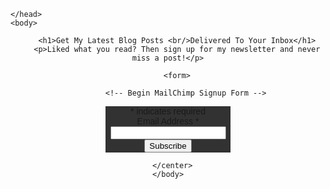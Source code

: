 <!DOCTYPE html>
<html> 
    <head>
      <meta charset="utf-8">
        <title>Around the world</title>
<link href="https://fonts.googleapis.com/css?family=Montserrat" rel="stylesheet">
<style>

html 
{
background-color: #323232
}

h1{text-align:center}
p {text-align:center}



 h1 {
 color: white; 
 font-weight: bold; 
 }

 p {
 color: white; 
 font-weight: bold; 
 }

</style>

    </head>
    <body>
<center>

        <h1>Get My Latest Blog Posts <br/>Delivered To Your Inbox</h1>
        <p>Liked what you read? Then sign up for my newsletter and never miss a post!</p>

        <form>
            
            <!-- Begin MailChimp Signup Form -->
<link href="//cdn-images.mailchimp.com/embedcode/classic-10_7.css" rel="stylesheet" type="text/css">
<style type="text/css">
	#mc_embed_signup{background:#323232; clear:left; font:14px Helvetica,Arial,sans-serif;  width:200px;}
	/* Add your own MailChimp form style overrides in your site stylesheet or in this style block.
	   We recommend moving this block and the preceding CSS link to the HEAD of your HTML file. */
</style>
<div id="mc_embed_signup">
<form action="https://experian.us17.list-manage.com/subscribe/post?u=f333e58de114d18092b724fb2&amp;id=ae813670fc" method="post" id="mc-embedded-subscribe-form" name="mc-embedded-subscribe-form" class="validate" target="_blank" novalidate>
    <div id="mc_embed_signup_scroll">
	
<div class="indicates-required"><span class="asterisk">*</span> indicates required</div>
<div class="mc-field-group">
	<label for="mce-EMAIL">Email Address  <span class="asterisk">*</span>
</label>
	<input type="email" value="" name="EMAIL" class="required email" id="mce-EMAIL">
</div>
	<div id="mce-responses" class="clear">
		<div class="response" id="mce-error-response" style="display:none"></div>
		<div class="response" id="mce-success-response" style="display:none"></div>
	</div>    <!-- real people should not fill this in and expect good things - do not remove this or risk form bot signups-->
    <div style="position: absolute; left: -5000px;" aria-hidden="true"><input type="text" name="b_f333e58de114d18092b724fb2_ae813670fc" tabindex="-1" value=""></div>
    <div class="clear"><input type="submit" value="Subscribe" name="subscribe" id="mc-embedded-subscribe" class="button"></div>
    </div>
</form>
</div>
<script type='text/javascript' src='//s3.amazonaws.com/downloads.mailchimp.com/js/mc-validate.js'></script><script type='text/javascript'>(function($) {window.fnames = new Array(); window.ftypes = new Array();fnames[0]='EMAIL';ftypes[0]='email';fnames[1]='FNAME';ftypes[1]='text';fnames[2]='LNAME';ftypes[2]='text';fnames[3]='BIRTHDAY';ftypes[3]='birthday';}(jQuery));var $mcj = jQuery.noConflict(true);</script>
<!--End mc_embed_signup-->
        </form>

      </center>
    </body>
</html>
